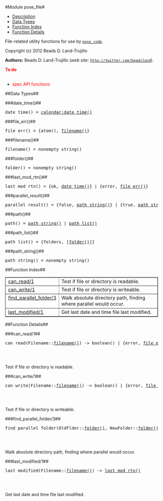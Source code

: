 

#Module pose_file#

* [Description](#description)
* [Data Types](#types)
* [Function Index](#index)
* [Function Details](#functions)


File-related utility functions for use by [`pose_code`](pose_code.md).

Copyright (c) 2012 Beads D. Land-Trujillo

__Authors:__ Beads D. Land-Trujillo (_web site:_ [`http://twitter.com/beadsland`](http://twitter.com/beadsland)).

__<font color="red">To do</font>__
<br></br>

* <font color="red">spec API functions</font>

<a name="types"></a>

##Data Types##




###<a name="type-date_time">date_time()</a>##



<pre>date_time() = <a href="calendar.md#type-date_time">calendar:date_time()</a></pre>



###<a name="type-file_err">file_err()</a>##



<pre>file_err() = {atom(), <a href="#type-filename">filename()</a>}</pre>



###<a name="type-filename">filename()</a>##



<pre>filename() = nonempty_string()</pre>



###<a name="type-folder">folder()</a>##



<pre>folder() = nonempty_string()</pre>



###<a name="type-last_mod_rtn">last_mod_rtn()</a>##



<pre>last_mod_rtn() = {ok, <a href="#type-date_time">date_time()</a>} | {error, <a href="#type-file_err">file_err()</a>}</pre>



###<a name="type-parallel_result">parallel_result()</a>##



<pre>parallel_result() = {false, <a href="#type-path_string">path_string()</a>} | {true, <a href="#type-path_string">path_string()</a>}</pre>



###<a name="type-path">path()</a>##



<pre>path() = <a href="#type-path_string">path_string()</a> | <a href="#type-path_list">path_list()</a></pre>



###<a name="type-path_list">path_list()</a>##



<pre>path_list() = {folders, [<a href="#type-folder">folder()</a>]}</pre>



###<a name="type-path_string">path_string()</a>##



<pre>path_string() = nonempty_string()</pre>
<a name="index"></a>

##Function Index##


<table width="100%" border="1" cellspacing="0" cellpadding="2" summary="function index"><tr><td valign="top"><a href="#can_read-1">can_read/1</a></td><td>Test if file or directory is readable.</td></tr><tr><td valign="top"><a href="#can_write-1">can_write/1</a></td><td>Test if file or directory is writeable.</td></tr><tr><td valign="top"><a href="#find_parallel_folder-3">find_parallel_folder/3</a></td><td>Walk absolute directory path, finding where parallel would occur.</td></tr><tr><td valign="top"><a href="#last_modified-1">last_modified/1</a></td><td>Get last date and time file last modified.</td></tr></table>


<a name="functions"></a>

##Function Details##

<a name="can_read-1"></a>

###can_read/1##


<pre>can_read(Filename::<a href="#type-filename">filename()</a>) -> boolean() | {error, <a href="#type-file_err">file_err()</a>}</pre>
<br></br>


Test if file or directory is readable.<a name="can_write-1"></a>

###can_write/1##


<pre>can_write(Filename::<a href="#type-filename">filename()</a>) -> boolean() | {error, <a href="#type-file_err">file_err()</a>}</pre>
<br></br>


Test if file or directory is writeable.<a name="find_parallel_folder-3"></a>

###find_parallel_folder/3##


<pre>find_parallel_folder(OldFlder::<a href="#type-folder">folder()</a>, NewFolder::<a href="#type-folder">folder()</a>, OldPath::<a href="#type-path">path()</a>) -> <a href="#type-parallel_result">parallel_result()</a></pre>
<br></br>


Walk absolute directory path, finding where parallel would occur.<a name="last_modified-1"></a>

###last_modified/1##


<pre>last_modified(Filename::<a href="#type-filename">filename()</a>) -> <a href="#type-last_mod_rtn">last_mod_rtn()</a></pre>
<br></br>


Get last date and time file last modified.